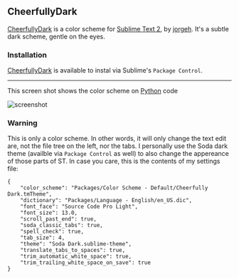 ## CheerfullyDark

[CheerfullyDark](http://github.com/jorgehatccrma/CheerfullyDark) is a color scheme for [Sublime Text 2](http://www.sublimetext.com/2), by [jorgeh](https://github.com/jorgehatccrma). It's a subtle dark scheme, gentle on the eyes.


### Installation

[CheerfullyDark](http://github.com/jorgehatccrma/CheerfullyDark) is available to instal via Sublime's `Package Control`.

---

This screen shot shows the color scheme on [Python](http://python.org) code

![screenshot](https://raw.github.com/jorgehatccrma/CheerfullyDark/master/screenshot.png)

### Warning

This is only a color scheme. In other words, it will only change the text edit are, not the file tree on the left, nor the tabs. I personally use the Soda dark theme (availble via `Package Control` as well) to also change the appereance of those parts of ST. In case you care, this is the contents of my settings file:

    {
        "color_scheme": "Packages/Color Scheme - Default/Cheerfully Dark.tmTheme",
        "dictionary": "Packages/Language - English/en_US.dic",
        "font_face": "Source Code Pro Light",
        "font_size": 13.0,
        "scroll_past_end": true,
        "soda_classic_tabs": true,
        "spell_check": true,
        "tab_size": 4,
        "theme": "Soda Dark.sublime-theme",
        "translate_tabs_to_spaces": true,
        "trim_automatic_white_space": true,
        "trim_trailing_white_space_on_save": true
    }

